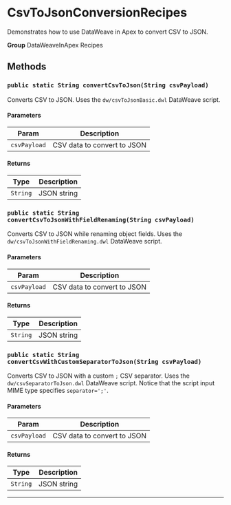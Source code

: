 # CsvToJsonConversionRecipes

Demonstrates how to use DataWeave
in Apex to convert CSV to JSON.


**Group** DataWeaveInApex Recipes

## Methods
### `public static String convertCsvToJson(String csvPayload)`

Converts CSV to JSON.
Uses the `dw/csvToJsonBasic.dwl` DataWeave script.

#### Parameters

|Param|Description|
|---|---|
|`csvPayload`|CSV data to convert to JSON|

#### Returns

|Type|Description|
|---|---|
|`String`|JSON string|

### `public static String convertCsvToJsonWithFieldRenaming(String csvPayload)`

Converts CSV to JSON while renaming object fields.
Uses the `dw/csvToJsonWithFieldRenaming.dwl` DataWeave script.

#### Parameters

|Param|Description|
|---|---|
|`csvPayload`|CSV data to convert to JSON|

#### Returns

|Type|Description|
|---|---|
|`String`|JSON string|

### `public static String convertCsvWithCustomSeparatorToJson(String csvPayload)`

Converts CSV to JSON with a custom `;` CSV separator.
Uses the `dw/csvSeparatorToJson.dwl` DataWeave script.
Notice that the script input MIME type specifies `separator=';'`.

#### Parameters

|Param|Description|
|---|---|
|`csvPayload`|CSV data to convert to JSON|

#### Returns

|Type|Description|
|---|---|
|`String`|JSON string|

---
